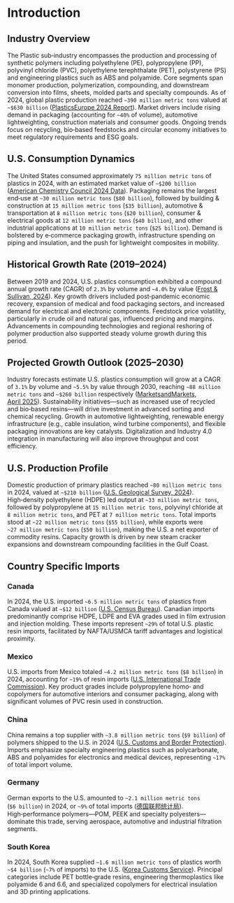 # Introduction

## Industry Overview
The Plastic sub‑industry encompasses the production and processing of synthetic polymers including polyethylene (PE), polypropylene (PP), polyvinyl chloride (PVC), polyethylene terephthalate (PET), polystyrene (PS) and engineering plastics such as ABS and polyamide. Core segments span monomer production, polymerization, compounding, and downstream conversion into films, sheets, molded parts and specialty compounds. As of 2024, global plastic production reached `~390 million metric tons` valued at `~$630 billion` ([PlasticsEurope 2024 Report](https://www.plasticseurope.org/en/resources/publications/)). Market drivers include rising demand in packaging (accounting for `~40%` of volume), automotive lightweighting, construction materials and consumer goods. Ongoing trends focus on recycling, bio‑based feedstocks and circular economy initiatives to meet regulatory requirements and ESG goals.

## U.S. Consumption Dynamics
The United States consumed approximately `75 million metric tons` of plastics in 2024, with an estimated market value of `~$200 billion` ([American Chemistry Council 2024 Data](https://www.americanchemistry.com/chemistry-in-america/data-statistics)). Packaging remains the largest end‑use at `~30 million metric tons` (`$80 billion`), followed by building & construction at `15 million metric tons` (`$35 billion`), automotive & transportation at `8 million metric tons` (`$20 billion`), consumer & electrical goods at `12 million metric tons` (`$40 billion`), and other industrial applications at `10 million metric tons` (`$25 billion`). Demand is bolstered by e‑commerce packaging growth, infrastructure spending on piping and insulation, and the push for lightweight composites in mobility.

## Historical Growth Rate (2019–2024)
Between 2019 and 2024, U.S. plastics consumption exhibited a compound annual growth rate (CAGR) of `2.3%` by volume and `~4.0%` by value ([Frost & Sullivan, 2024](https://store.frost.com/)). Key growth drivers included post‑pandemic economic recovery, expansion of medical and food packaging sectors, and increased demand for electrical and electronic components. Feedstock price volatility, particularly in crude oil and natural gas, influenced pricing and margins. Advancements in compounding technologies and regional reshoring of polymer production also supported steady volume growth during this period.

## Projected Growth Outlook (2025–2030)
Industry forecasts estimate U.S. plastics consumption will grow at a CAGR of `3.1%` by volume and `~5.5%` by value through 2030, reaching `~88 million metric tons` and `~$260 billion` respectively ([MarketsandMarkets, April 2025](https://www.marketsandmarkets.com/)). Sustainability initiatives—such as increased use of recycled and bio‑based resins—will drive investment in advanced sorting and chemical recycling. Growth in automotive lightweighting, renewable energy infrastructure (e.g., cable insulation, wind turbine components), and flexible packaging innovations are key catalysts. Digitalization and Industry 4.0 integration in manufacturing will also improve throughput and cost efficiency.

## U.S. Production Profile
Domestic production of primary plastics reached `~80 million metric tons` in 2024, valued at `~$210 billion` ([U.S. Geological Survey, 2024](https://www.usgs.gov/)). High‑density polyethylene (HDPE) led output at `~33 million metric tons`, followed by polypropylene at `15 million metric tons`, polyvinyl chloride at `8 million metric tons`, and PET at `7 million metric tons`. Total imports stood at `~22 million metric tons` (`$55 billion`), while exports were `~27 million metric tons` (`$50 billion`), making the U.S. a net exporter of commodity resins. Capacity growth is driven by new steam cracker expansions and downstream compounding facilities in the Gulf Coast.

## Country Specific Imports
### Canada
In 2024, the U.S. imported `~6.5 million metric tons` of plastics from Canada valued at `~$12 billion` ([U.S. Census Bureau](https://www.census.gov/foreign-trade/statistics)). Canadian imports predominantly comprise HDPE, LDPE and EVA grades used in film extrusion and injection molding. These imports represent `~29%` of total U.S. plastic resin imports, facilitated by NAFTA/USMCA tariff advantages and logistical proximity.

### Mexico
U.S. imports from Mexico totaled `~4.2 million metric tons` (`$8 billion`) in 2024, accounting for `~19%` of resin imports ([U.S. International Trade Commission](https://www.usitc.gov/)). Key product grades include polypropylene homo‑ and copolymers for automotive interiors and consumer packaging, along with significant volumes of PVC resin used in construction.

### China
China remains a top supplier with `~3.8 million metric tons` (`$9 billion`) of polymers shipped to the U.S. in 2024 ([U.S. Customs and Border Protection](https://www.cbp.gov/)). Imports emphasize specialty engineering plastics such as polycarbonate, ABS and polyamides for electronics and medical devices, representing `~17%` of total import volume.

### Germany
German exports to the U.S. amounted to `~2.1 million metric tons` (`$6 billion`) in 2024, or `~9%` of total imports ([德国联邦统计局](https://www.destatis.de/EN/Home/_node.html)). High‑performance polymers—POM, PEEK and specialty polyesters—dominate this trade, serving aerospace, automotive and industrial filtration segments.

### South Korea
In 2024, South Korea supplied `~1.6 million metric tons` of plastics worth `~$4 billion` (`~7%` of imports) to the U.S. ([Korea Customs Service](https://unipass.customs.go.kr/)). Principal categories include PET bottle‑grade resins, engineering thermoplastics like polyamide 6 and 6.6, and specialized copolymers for electrical insulation and 3D printing applications.
